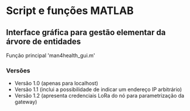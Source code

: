# Script e funções MATLAB

## Interface gráfica para gestão elementar da árvore de entidades

Função principal 'man4health_gui.m'

### Versões
- Versão 1.0 (apenas para localhost)
- Versão 1.1 (inclui a possibilidade de indicar um endereço IP arbitrário)
- Versão 1.2 (apresenta credenciais LoRa do nó para parametrização da gateway)

